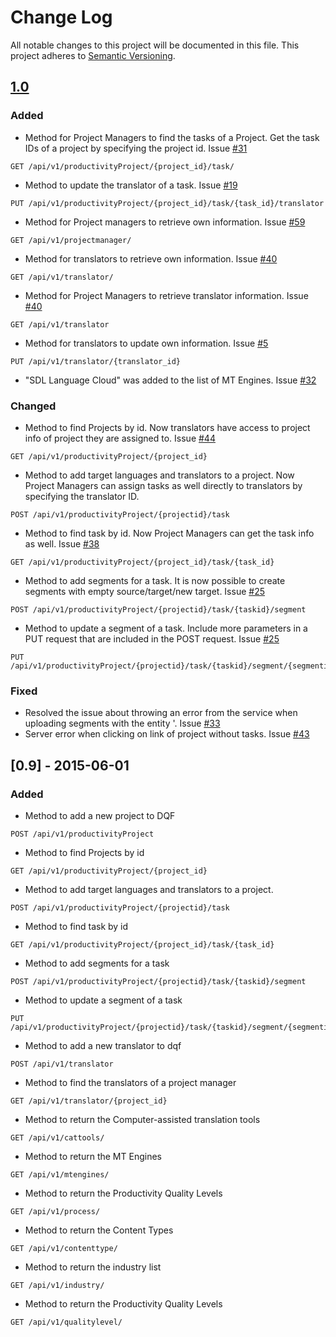 # Change Log
All notable changes to this project will be documented in this file.
This project adheres to [Semantic Versioning](http://semver.org/).

## [1.0](https://github.com/TAUSBV/dqf-api/issues?q=is%3Aopen+is%3Aissue+milestone%3A%22DQF+API+v1.0%22)
### Added
- Method for Project Managers to find the tasks of a Project. Get the task IDs of a project by specifying the project id. Issue [#31](https://github.com/TAUSBV/dqf-api/issues/31)
```
GET /api/v1/productivityProject/{project_id}/task/
```
- Method to update the translator of a task. Issue [#19](https://github.com/TAUSBV/dqf-api/issues/19)
```
PUT /api/v1/productivityProject/{project_id}/task/{task_id}/translator
```
- Method for Project managers to retrieve own information. Issue [#59](https://github.com/TAUSBV/dqf-api/issues/59)
```
GET /api/v1/projectmanager/
```
- Method for translators to retrieve own information. Issue [#40](https://github.com/TAUSBV/dqf-api/issues/40)
```
GET /api/v1/translator/
```
- Method for Project Managers to retrieve translator information. Issue [#40](https://github.com/TAUSBV/dqf-api/issues/40)
```
GET /api/v1/translator
```
- Method for translators to update own information. Issue [#5](https://github.com/TAUSBV/dqf-api/issues/5)
```
PUT /api/v1/translator/{translator_id}
```
- "SDL Language Cloud" was added to the list of MT Engines. Issue [#32](https://github.com/TAUSBV/dqf-api/issues/32)

### Changed
- Method to find Projects by id. Now translators have access to project info of project they are assigned to. Issue [#44](https://github.com/TAUSBV/dqf-api/issues/44)
```
GET /api/v1/productivityProject/{project_id}
```
- Method to add target languages and translators to a project. Now Project Managers can assign tasks as well directly to translators by specifying the translator ID.
```
POST /api/v1/productivityProject/{projectid}/task
```
- Method to find task by id. Now Project Managers can get the task info as well. Issue [#38](https://github.com/TAUSBV/dqf-api/issues/38)
```
GET /api/v1/productivityProject/{project_id}/task/{task_id}
```
- Method to add segments for a task. It is now possible to create segments with empty source/target/new target. Issue [#25](https://github.com/TAUSBV/dqf-api/issues/25)
```
POST /api/v1/productivityProject/{projectid}/task/{taskid}/segment
```
- Method to update a segment of a task. Include more parameters in a PUT request that are included in the POST request. Issue [#25](https://github.com/TAUSBV/dqf-api/issues/25)
```
PUT /api/v1/productivityProject/{projectid}/task/{taskid}/segment/{segmentid}
```

### Fixed
- Resolved the issue about throwing an error from the service when uploading segments with the entity &#39;.
Issue [#33](https://github.com/TAUSBV/dqf-api/issues/33)
- Server error when clicking on link of project without tasks.
Issue [#43](https://github.com/TAUSBV/dqf-api/issues/43)

## [0.9] - 2015-06-01
### Added
- Method to add a new project to DQF
```
POST /api/v1/productivityProject
```
- Method to find Projects by id
```
GET /api/v1/productivityProject/{project_id}
```
- Method to add target languages and translators to a project.
```
POST /api/v1/productivityProject/{projectid}/task
```
- Method to find task by id
```
GET /api/v1/productivityProject/{project_id}/task/{task_id}
```
- Method to add segments for a task
```
POST /api/v1/productivityProject/{projectid}/task/{taskid}/segment
```
- Method to update a segment of a task
```
PUT /api/v1/productivityProject/{projectid}/task/{taskid}/segment/{segmentid}
```
- Method to add a new translator to dqf
```
POST /api/v1/translator
```
- Method to find the translators of a project manager
```
GET /api/v1/translator/{project_id}
```
- Method to return the Computer-assisted translation tools
```
GET /api/v1/cattools/
```
- Method to return the MT Engines
```
GET /api/v1/mtengines/
```
- Method to return the Productivity Quality Levels
```
GET /api/v1/process/
```
- Method to return the Content Types
```
GET /api/v1/contenttype/
```
- Method to return the industry list
```
GET /api/v1/industry/
```
- Method to return the Productivity Quality Levels
```
GET /api/v1/qualitylevel/
```